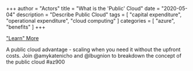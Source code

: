 +++
author = "Actors"
title = "What is the 'Public' Cloud"
date = "2020-05-04"
description = "Describe Public Cloud"
tags = [
    "capital expenditure",
    "operational expenditure",
    "cloud computing"
]
categories = [
    "azure",
    "benefits"
]
+++

["Learn" More](https://jhand.dev/26)

A public cloud advantage - scaling when you need it without the upfront costs. Join @amykatenicho and @lbugnion to breakdown the concept of the public cloud #az900